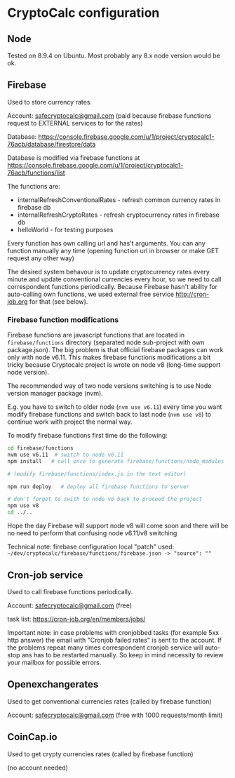 # CryptoCalc configuration

## Node

Tested on 8.9.4 on Ubuntu. Most probably any 8.x node version would be ok.



## Firebase
Used to store currency rates.

Account: safecryptocalc@gmail.com  (paid because firebase functions request to EXTERNAL services to for the rates)

Database:  https://console.firebase.google.com/u/1/project/cryptocalc1-76acb/database/firestore/data

Database is modified via firebase functions at https://console.firebase.google.com/u/1/project/cryptocalc1-76acb/functions/list

The functions are:
 - internalRefreshConventionalRates - refresh common currency rates in firebase db
 - internalRefreshCryptoRates - refresh cryptocurrency rates in firebase db
 - helloWorld - for testing purposes

Every function has own calling url and has't arguments. You can any function manually any time (opening function url in browser or make GET request any other way)

The desired system behavour is  to update cryptocurrency rates every minute and update conventional currencies every hour, so we need to call correspondent functions periodically. Because Firebase hasn't ability for auto-calling own functions, we used external free service http://cron-job.org for that (see below).


### Firebase function modifications
Firebase functions are javascript functions that are located in ```firebase/functions``` directory (separated node sub-project with own package.json). The big problem is that official firebase packages can work only with node v6.11. This makes firebase functions modifications a bit tricky because Cryptocalc project is wrote on node v8 (long-time support node version).

The recommended way of two node versions switching is to use Node version manager package (nvm). 

E.g. you have to switch to older node (```nvm use v6.11```) every time you want modify firebase functions and switch back to last node (```nvm use v8```) to continue work with project the normal way.


To modify firebase functions first time do the following:

```bash
cd firebase/functions
nvm use v6.11  # switch to node v6.11
npm install   # call once to generate firebase/functions/node_modules

# (modify firebase/functions/index.js in the text editor)

npm run deploy   # deploy all firebase functions to server

# don't forget to swith to node v8 back to proceed the project 
npm use v8
cd ../..

```

Hope the day Firebase will support node v8 will come soon and there will be no need to perform that confusing node v6.11/v8 switching

Technical note: firebase configuration local "patch" used: ```~/dev/cryptocalc/firebase/functions/firebase.json -> "source": ""```



## Cron-job service
Used to call firebase functions periodically.

Account: safecryptocalc@gmail.com (free)

task list: https://cron-job.org/en/members/jobs/

Important note: in case problems with cronjobbed tasks (for example 5xx http answer) the email with "Cronjob failed rates" is sent to the account. If the problems repeat many times correspondent cronjob service will auto-stop ans has to be restarted manually. So keep in mind necessity to review your mailbox for possible errors.


## Openexchangerates
Used to get conventional currencies rates (called by firebase function)

Account: safecryptocalc@gmail.com (free with 1000 requests/month limit)

## CoinCap.io
Used to get crypty currencies rates (called by firebase function)

(no account needed)



